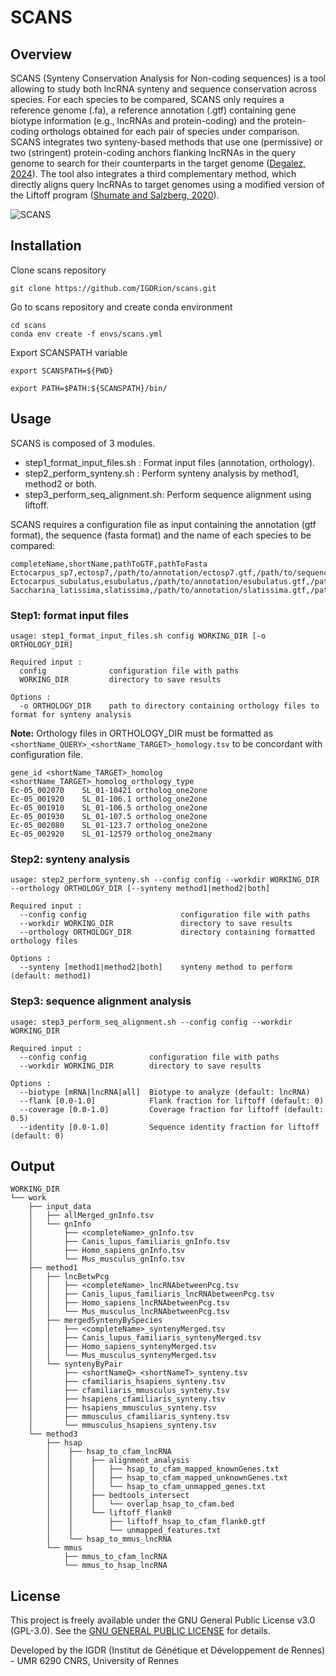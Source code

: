 # SCANS

## Overview
SCANS (Synteny Conservation Analysis for Non-coding sequences) is a tool allowing to study both lncRNA synteny and sequence conservation across species.
For each species to be compared, SCANS only requires a reference genome (.fa), a reference annotation (.gtf) containing gene biotype information (e.g., lncRNAs and protein-coding) and the protein-coding orthologs obtained for each pair of species under comparison. SCANS integrates two synteny-based methods that use one (permissive) or two (stringent) protein-coding anchors flanking lncRNAs in the query genome to search for their counterparts in the target genome ([Degalez, 2024](https://www.biorxiv.org/content/10.1101/2024.10.03.616473v1)). The tool also integrates a third complementary method, which directly aligns query lncRNAs to target genomes using a modified version of the Liftoff program ([Shumate and Salzberg, 2020](https://doi.org/10.1093/bioinformatics/btaa1016)).

![SCANS](https://github.com/user-attachments/assets/2a2b1625-7cb2-4bc3-8a68-3ee307c01abd)


## Installation

Clone scans repository
```
git clone https://github.com/IGDRion/scans.git
```
Go to scans repository and create conda environment
```
cd scans
conda env create -f envs/scans.yml
```
Export SCANSPATH variable
```
export SCANSPATH=${PWD}

export PATH=$PATH:${SCANSPATH}/bin/
```

## Usage

SCANS is composed of 3 modules.

* step1_format_input_files.sh	: Format input files (annotation, orthology).
* step2_perform_synteny.sh	: Perform synteny analysis by method1, method2 or both.
* step3_perform_seq_alignment.sh: Perform sequence alignment using liftoff.

SCANS requires a configuration file as input containing the annotation (gtf format), the sequence (fasta format) and the name of each species to be compared:
```
completeName,shortName,pathToGTF,pathToFasta
Ectocarpus_sp7,ectosp7,/path/to/annotation/ectosp7.gtf,/path/to/sequence/Ectocarpus_sp7.fa
Ectocarpus_subulatus,esubulatus,/path/to/annotation/esubulatus.gtf,/path/to/sequence/Ectocarpus_subulatus.fa
Saccharina_latissima,slatissima,/path/to/annotation/slatissima.gtf,/path/to/sequence/Saccharina_latissima.fa
```

### Step1: format input files
```
usage: step1_format_input_files.sh config WORKING_DIR [-o ORTHOLOGY_DIR]

Required input :
  config              configuration file with paths
  WORKING_DIR         directory to save results

Options :
  -o ORTHOLOGY_DIR    path to directory containing orthology files to format for synteny analysis

```
**Note:**
Orthology files in ORTHOLOGY_DIR must be formatted as  `<shortName_QUERY>_<shortName_TARGET>_homology.tsv` to be concordant with configuration file.

```
gene_id	<shortName_TARGET>_homolog	<shortName_TARGET>_homolog_orthology_type
Ec-05_002070	SL_01-10421	ortholog_one2one
Ec-05_001920	SL_01-106.1	ortholog_one2one
Ec-05_001910	SL_01-106.5	ortholog_one2one
Ec-05_001930	SL_01-107.5	ortholog_one2one
Ec-05_002080	SL_01-123.7	ortholog_one2one
Ec-05_002920	SL_01-12579	ortholog_one2many
```

### Step2: synteny analysis
```
usage: step2_perform_synteny.sh --config config --workdir WORKING_DIR --orthology ORTHOLOGY_DIR [--synteny method1|method2|both]

Required input :
  --config config                     configuration file with paths
  --workdir WORKING_DIR               directory to save results
  --orthology ORTHOLOGY_DIR           directory containing formatted orthology files

Options :
  --synteny [method1|method2|both]    synteny method to perform (default: method1)

```
### Step3: sequence alignment analysis
```
usage: step3_perform_seq_alignment.sh --config config --workdir WORKING_DIR

Required input :
  --config config              configuration file with paths
  --workdir WORKING_DIR        directory to save results

Options :
  --biotype [mRNA|lncRNA|all]  Biotype to analyze (default: lncRNA)
  --flank [0.0-1.0]            Flank fraction for liftoff (default: 0)
  --coverage [0.0-1.0]         Coverage fraction for liftoff (default: 0.5)
  --identity [0.0-1.0]         Sequence identity fraction for liftoff (default: 0)
```

## Output

```
WORKING_DIR
└── work
    ├── input_data
    │   ├── allMerged_gnInfo.tsv
    │   └── gnInfo
    │       ├── <completeName>_gnInfo.tsv
    │       ├── Canis_lupus_familiaris_gnInfo.tsv
    │       ├── Homo_sapiens_gnInfo.tsv
    │       └── Mus_musculus_gnInfo.tsv
    ├── method1
    │   ├── lncBetwPcg
    │   │   ├── <completeName>_lncRNAbetweenPcg.tsv
    │   │   ├── Canis_lupus_familiaris_lncRNAbetweenPcg.tsv
    │   │   ├── Homo_sapiens_lncRNAbetweenPcg.tsv
    │   │   └── Mus_musculus_lncRNAbetweenPcg.tsv
    │   ├── mergedSyntenyBySpecies
    │   │   ├── <completeName>_syntenyMerged.tsv
    │   │   ├── Canis_lupus_familiaris_syntenyMerged.tsv
    │   │   ├── Homo_sapiens_syntenyMerged.tsv
    │   │   └── Mus_musculus_syntenyMerged.tsv
    │   └── syntenyByPair
    │       ├── <shortNameQ>_<shortNameT>_synteny.tsv
    │       ├── cfamiliaris_hsapiens_synteny.tsv
    │       ├── cfamiliaris_mmusculus_synteny.tsv
    │       ├── hsapiens_cfamiliaris_synteny.tsv
    │       ├── hsapiens_mmusculus_synteny.tsv
    │       ├── mmusculus_cfamiliaris_synteny.tsv
    │       └── mmusculus_hsapiens_synteny.tsv
    └── method3
        ├── hsap
        │    ├── hsap_to_cfam_lncRNA
        │    │    ├── alignment_analysis
        │    │    │   ├── hsap_to_cfam_mapped_knownGenes.txt
        │    │    │   ├── hsap_to_cfam_mapped_unknownGenes.txt
        │    │    │   └── hsap_to_cfam_unmapped_genes.txt
        │    │    ├── bedtools_intersect
        │    │    │   └── overlap_hsap_to_cfam.bed
        │    │    └── liftoff_flank0
        │    │        ├── liftoff_hsap_to_cfam_flank0.gtf
        │    │        └── unmapped_features.txt
        │    └── hsap_to_mmus_lncRNA
        └── mmus
            ├── mmus_to_cfam_lncRNA
            └── mmus_to_hsap_lncRNA
```

## License

This project is freely available under the GNU General Public License v3.0 (GPL-3.0). See the [GNU GENERAL PUBLIC LICENSE](https://www.gnu.org/licenses/gpl-3.0.html) for details.

Developed by the IGDR (Institut de Génétique et Développement de Rennes) - UMR 6290 CNRS, University of Rennes
